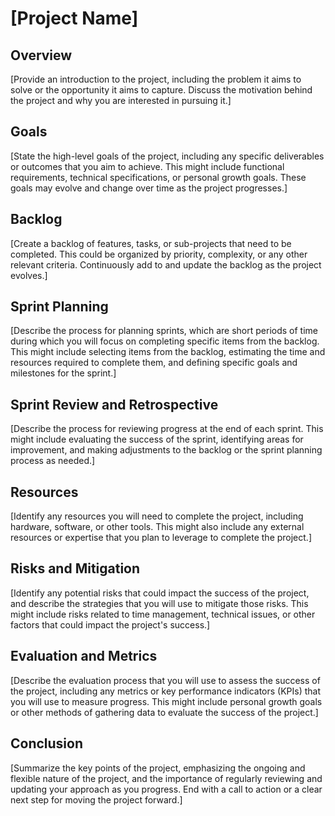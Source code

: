 # [Project Name]
## Overview
[Provide an introduction to the project, including the problem it aims to solve or the opportunity it aims to capture. Discuss the motivation behind the project and why you are interested in pursuing it.]

## Goals
[State the high-level goals of the project, including any specific deliverables or outcomes that you aim to achieve. This might include functional requirements, technical specifications, or personal growth goals. These goals may evolve and change over time as the project progresses.]

## Backlog
[Create a backlog of features, tasks, or sub-projects that need to be completed. This could be organized by priority, complexity, or any other relevant criteria. Continuously add to and update the backlog as the project evolves.]

## Sprint Planning
[Describe the process for planning sprints, which are short periods of time during which you will focus on completing specific items from the backlog. This might include selecting items from the backlog, estimating the time and resources required to complete them, and defining specific goals and milestones for the sprint.]

## Sprint Review and Retrospective
[Describe the process for reviewing progress at the end of each sprint. This might include evaluating the success of the sprint, identifying areas for improvement, and making adjustments to the backlog or the sprint planning process as needed.]

## Resources
[Identify any resources you will need to complete the project, including hardware, software, or other tools. This might also include any external resources or expertise that you plan to leverage to complete the project.]

## Risks and Mitigation
[Identify any potential risks that could impact the success of the project, and describe the strategies that you will use to mitigate those risks. This might include risks related to time management, technical issues, or other factors that could impact the project's success.]

## Evaluation and Metrics
[Describe the evaluation process that you will use to assess the success of the project, including any metrics or key performance indicators (KPIs) that you will use to measure progress. This might include personal growth goals or other methods of gathering data to evaluate the success of the project.]

## Conclusion
[Summarize the key points of the project, emphasizing the ongoing and flexible nature of the project, and the importance of regularly reviewing and updating your approach as you progress. End with a call to action or a clear next step for moving the project forward.]